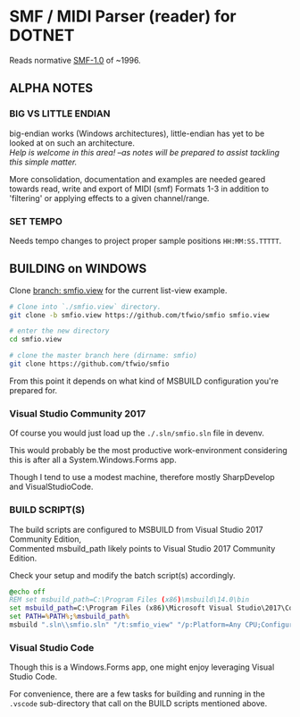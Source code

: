 SMF / MIDI Parser (reader) for DOTNET
=====================================
Reads normative [SMF-1.0] of ~1996.

[SMF-1.0]: https://www.midi.org/specifications/item/the-midi-1-0-specification

ALPHA NOTES
----------------

### BIG VS LITTLE ENDIAN

big-endian works (Windows architectures), little-endian has
yet to be looked at on such an architecture.  
*Help is welcome in this area! –as notes will be prepared to assist tackling
this simple matter.*

More consolidation, documentation and examples are needed geared towards read,
write and export of MIDI (smf) Formats 1-3 in addition to 'filtering' or applying
effects to a given channel/range.

### SET TEMPO

Needs tempo changes to project proper sample positions `HH:MM:SS.TTTTT`.

BUILDING on WINDOWS
-------------------

Clone [branch: smfio.view](https://github.com/tfwio/smfio/tree/smfio.view) for
the current list-view example.

```bash
# Clone into `./smfio.view` directory.
git clone -b smfio.view https://github.com/tfwio/smfio smfio.view

# enter the new directory
cd smfio.view

# clone the master branch here (dirname: smfio)
git clone https://github.com/tfwio/smfio
```

From this point it depends on what kind of MSBUILD configuration you're prepared for.

### Visual Studio Community 2017

Of course you would just load up the `./.sln/smfio.sln` file in devenv.

This would probably be the most productive work-environment considering this is
after all a System.Windows.Forms app.

Though I tend to use a modest machine, therefore mostly SharpDevelop and VisualStudioCode.

### BUILD SCRIPT(S)

The build scripts are configured to MSBUILD from Visual Studio 2017 Community Edition,  
Commented msbuild_path likely points to Visual Studio 2017 Community Edition.

Check your setup and modify the batch script(s) accordingly.

```bat
@echo off
REM set msbuild_path=C:\Program Files (x86)\msbuild\14.0\bin
set msbuild_path=C:\Program Files (x86)\Microsoft Visual Studio\2017\Community\MSBuild\15.0\Bin
set PATH=%PATH%;%msbuild_path%
msbuild ".sln\\smfio.sln" "/t:smfio_view" "/p:Platform=Any CPU;Configuration=Release"
```

### Visual Studio Code

Though this is a Windows.Forms app, one might enjoy leveraging Visual Studio Code.

For convenience, there are a few tasks for building and running in the 
`.vscode` sub-directory that call on the BUILD scripts mentioned above.
